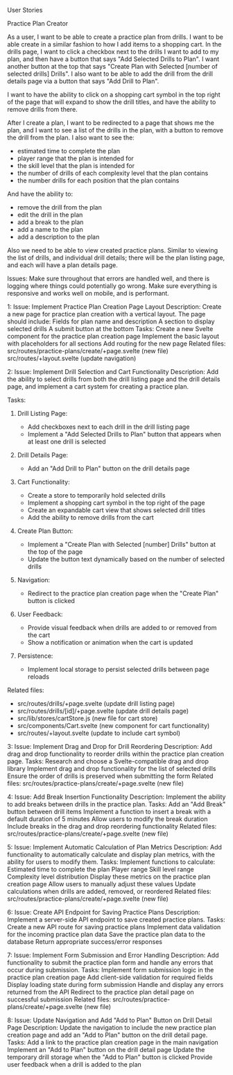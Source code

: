 User Stories

Practice Plan Creator

As a user, I want to be able to create a practice plan from drills. 
I want to be able create in a similar fashion to how I add items to a shopping cart.
In the drills page, I want to click a checkbox next to the drills I want to add to my plan, and then have a button that says "Add Selected Drills to Plan". I want another button at the top that says "Create Plan with Selected [number of selected drills] Drills".
I also want to be able to add the drill from the drill details page via a button that says "Add Drill to Plan".

I want to have the ability to click on a shopping cart symbol in the top right of the page that will expand to show the drill titles, and have the ability to remove drills from there.

After I create a plan, I want to be redirected to a page that shows me the plan, and I want to see a list of the drills in the plan, with a button to remove the drill from the plan.
I also want to see the:
- estimated time to complete the plan
- player range that the plan is intended for 
- the skill level that the plan is intended for
- the number of drills of each complexity level that the plan contains
- the number drills for each position that the plan contains

And have the ability to:
- remove the drill from the plan
- edit the drill in the plan
- add a break to the plan
- add a name to the plan
- add a description to the plan

Also we need to be able to view created practice plans. Similar to viewing the list of drills, and individual drill details; there will be the plan listing page, and each will have a plan details page. 

Issues:
Make sure throughout that errors are handled well, and there is logging where things could potentially go wrong. Make sure everything is responsive and works well on mobile, and is performant. 



1:
Issue: Implement Practice Plan Creation Page Layout
Description:
Create a new page for practice plan creation with a vertical layout. The page should include:
Fields for plan name and description
A section to display selected drills
A submit button at the bottom
Tasks:
Create a new Svelte component for the practice plan creation page
Implement the basic layout with placeholders for all sections
Add routing for the new page
Related files:
src/routes/practice-plans/create/+page.svelte (new file)
src/routes/+layout.svelte (update navigation)


2:
Issue: Implement Drill Selection and Cart Functionality
Description:
Add the ability to select drills from both the drill listing page and the drill details page, and implement a cart system for creating a practice plan.

Tasks:
1. Drill Listing Page:
   - Add checkboxes next to each drill in the drill listing page
   - Implement a "Add Selected Drills to Plan" button that appears when at least one drill is selected

2. Drill Details Page:
   - Add an "Add Drill to Plan" button on the drill details page

3. Cart Functionality:
   - Create a store to temporarily hold selected drills
   - Implement a shopping cart symbol in the top right of the page
   - Create an expandable cart view that shows selected drill titles
   - Add the ability to remove drills from the cart

4. Create Plan Button:
   - Implement a "Create Plan with Selected [number] Drills" button at the top of the page
   - Update the button text dynamically based on the number of selected drills

5. Navigation:
   - Redirect to the practice plan creation page when the "Create Plan" button is clicked

6. User Feedback:
   - Provide visual feedback when drills are added to or removed from the cart
   - Show a notification or animation when the cart is updated

7. Persistence:
   - Implement local storage to persist selected drills between page reloads

Related files:
- src/routes/drills/+page.svelte (update drill listing page)
- src/routes/drills/[id]/+page.svelte (update drill details page)
- src/lib/stores/cartStore.js (new file for cart store)
- src/components/Cart.svelte (new component for cart functionality)
- src/routes/+layout.svelte (update to include cart symbol)


3:
Issue: Implement Drag and Drop for Drill Reordering
Description:
Add drag and drop functionality to reorder drills within the practice plan creation page.
Tasks:
Research and choose a Svelte-compatible drag and drop library
Implement drag and drop functionality for the list of selected drills
Ensure the order of drills is preserved when submitting the form
Related files:
src/routes/practice-plans/create/+page.svelte (new file)

4:
Issue: Add Break Insertion Functionality
Description:
Implement the ability to add breaks between drills in the practice plan.
Tasks:
Add an "Add Break" button between drill items
Implement a function to insert a break with a default duration of 5 minutes
Allow users to modify the break duration
Include breaks in the drag and drop reordering functionality
Related files:
src/routes/practice-plans/create/+page.svelte (new file)


5:
Issue: Implement Automatic Calculation of Plan Metrics
Description:
Add functionality to automatically calculate and display plan metrics, with the ability for users to modify them.
Tasks:
Implement functions to calculate:
Estimated time to complete the plan
Player range
Skill level range
Complexity level distribution
Display these metrics on the practice plan creation page
Allow users to manually adjust these values
Update calculations when drills are added, removed, or reordered
Related files:
src/routes/practice-plans/create/+page.svelte (new file)

6:
Issue: Create API Endpoint for Saving Practice Plans
Description:
Implement a server-side API endpoint to save created practice plans.
Tasks:
Create a new API route for saving practice plans
Implement data validation for the incoming practice plan data
Save the practice plan data to the database
Return appropriate success/error responses

7:
Issue: Implement Form Submission and Error Handling
Description:
Add functionality to submit the practice plan form and handle any errors that occur during submission.
Tasks:
Implement form submission logic in the practice plan creation page
Add client-side validation for required fields
Display loading state during form submission
Handle and display any errors returned from the API
Redirect to the practice plan detail page on successful submission
Related files:
src/routes/practice-plans/create/+page.svelte (new file)

8:
Issue: Update Navigation and Add "Add to Plan" Button on Drill Detail Page
Description:
Update the navigation to include the new practice plan creation page and add an "Add to Plan" button on the drill detail page.
Tasks:
Add a link to the practice plan creation page in the main navigation
Implement an "Add to Plan" button on the drill detail page
Update the temporary drill storage when the "Add to Plan" button is clicked
Provide user feedback when a drill is added to the plan
